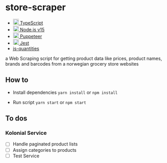 # store-scraper

- [<img height="18px" src="https://raw.githubusercontent.com/tomchen/stack-icons/3d586ebac68a43c8358d030ee96c9e07afeff489/logos/typescript-icon.svg" alt="typescript logo" /> TypeScript](https://www.typescriptlang.org/)
- [<img height="18px" src="https://raw.githubusercontent.com/tomchen/stack-icons/3d586ebac68a43c8358d030ee96c9e07afeff489/logos/nodejs-icon.svg" alt="node.js logo" /> Node.js v15](https://www.nodejs.org/)
- [<img height="18px" src="https://raw.githubusercontent.com/tomchen/stack-icons/3d586ebac68a43c8358d030ee96c9e07afeff489/logos/puppeteer.svg" alt="puppeteer logo" /> Puppeteer](https://pptr.dev/)
- [<img height="18px" src="https://raw.githubusercontent.com/tomchen/stack-icons/3d586ebac68a43c8358d030ee96c9e07afeff489/logos/jest.svg" alt="puppeteer logo" /> Jest](https://jestjs.io/)
- [js-quantities](https://www.npmjs.com/package/js-quantities)

a Web Scraping script for getting product data like prices, product names, brands and barcodes from a norwegian grocery store websites

## How to

- Install dependencies
  `yarn install` or `npm install`

- Run script
  `yarn start` or `npm start`

## To dos

### Kolonial Service

- [ ] Handle paginated product lists
- [ ] Assign categories to products
- [ ] Test Service
